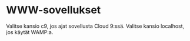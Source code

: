 # WWW-sovellukset
Valitse kansio c9, jos ajat sovellusta Cloud 9:ssä.
Valitse kansio localhost, jos käytät WAMP:a.
